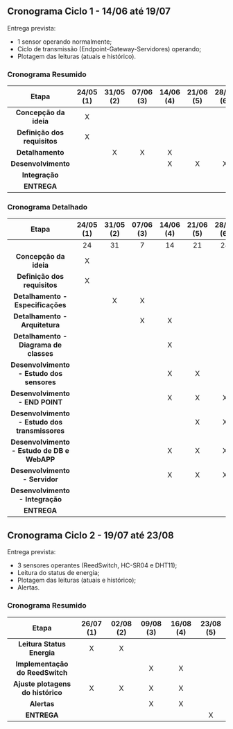 ## Cronograma Ciclo 1 - 14/06 até 19/07

Entrega prevista:
- 1 sensor operando normalmente;
- Ciclo de transmissão (Endpoint-Gateway-Servidores) operando;
- Plotagem das leituras (atuais e histórico). 

### Cronograma Resumido 

| Etapa | **24/05 (1)** | **31/05 (2)** | **07/06 (3)** | **14/06 (4)** | **21/06 (5)** | **28/06 (6)** | **05/07 (7)** | **12/07 (8)** | **19/07 (9)** |
|:---------------------------------------------:|:--:|:-:|:-:|:-:|:-:|:-:|:-:|:-:|:-:|
|**Concepção da ideia**                         | X |   |   |   |   |   |    |    |    | 
|**Definição dos requisitos**                   | X |   |   |   |   |   |    |    |    | 
|**Detalhamento**                              |   | X | X | X |   |   |    |    |    |
|**Desenvolvimento**                           |   |   |   | X | X | X | X  | X  |    |
|**Integração**                                |   |   |   |   |   |   |  X |  X |    |
|**ENTREGA**                                    |   |   |   |   |   |   |    |    | X  |

### Cronograma Detalhado
| Etapa | **24/05 (1)** | **31/05 (2)** | **07/06 (3)** | **14/06 (4)** | **21/06 (5)** | **28/06 (6)** | **05/07 (7)** | **12/07 (8)** | **19/07 (9)** |
|:---------------------------------------------:|:--:|:-:|:-:|:-:|:-:|:-:|:-:|:-:|:-:|
|                                               | 24|31 | 7 | 14| 21| 28| 05 | 12 | 19 |
|**Concepção da ideia**                         | X |   |   |   |   |   |    |    |    | 
|**Definição dos requisitos**                   | X |   |   |   |   |   |    |    |    | 
|**Detalhamento - Especificações**              |   | X | X |   |   |   |    |    |    |
|**Detalhamento - Arquitetura**                 |   |   | X | X |   |   |    |    |    |
|**Detalhamento - Diagrama de classes**         |   |   |   | X |   |   |    |    |    |
|**Desenvolvimento - Estudo dos sensores**      |   |   |   | X | X |   |    |    |    |
|**Desenvolvimento - END POINT**                |   |   |   | X | X | X | X  |    |    |
|**Desenvolvimento - Estudo dos transmissores** |   |   |   |   | X | X |    |    |    |
|**Desenvolvimento - Estudo de DB e WebAPP**    |   |   |   | X |X  | X |    |    |    |
|**Desenvolvimento - Servidor**                 |   |   |   | X | X | X |  X |    |    |
|**Desenvolvimento - Integração**               |   |   |   |   |   |   |  X |  X |    |
|**ENTREGA**                                    |   |   |   |   |   |   |    |    | X  |




## Cronograma Ciclo 2 - 19/07 até 23/08

Entrega prevista:
- 3 sensores operantes (ReedSwitch, HC-SR04 e DHT11);
- Leitura do status de energia; 
- Plotagem das leituras (atuais e histórico);
- Alertas. 

### Cronograma Resumido 

| Etapa | **26/07 (1)** | **02/08 (2)** | **09/08 (3)** | **16/08 (4)** | **23/08 (5)** | 
|:---------------------------------------------:|:--:|:-:|:-:|:-:|:-:|
|**Leitura Status Energia**                     | X | X |   |   |   |    
|**Implementação do ReedSwitch**                |   |   | X | X |   |
|**Ajuste plotagens do histórico**              | X | X | X | X |   | 
|**Alertas**                                    |   |   | X | X |   |  
|**ENTREGA**                                    |   |   |   |   | X |




